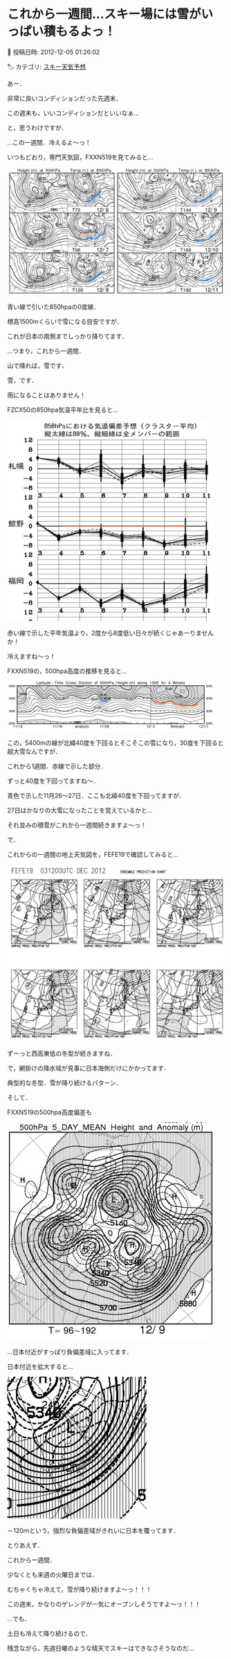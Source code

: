 # これから一週間…スキー場には雪がいっぱい積もるよっ！

📅 投稿日時: 2012-12-05 01:26:02

🏷️ カテゴリ: [スキー天気予想](c6554f5c3c106093b511a8daae23757e8.md)

あー．


非常に良いコンディションだった先週末．





この週末も，いいコンディションだといいなぁ…


と，思うわけですが．





…この一週間．冷えるよ～っ！





いつもどおり，専門天気図，FXXN519を見てみると…




![f4a8c26d06a2ce9f8257e0a10f22cd9b.jpg](images/f4a8c26d06a2ce9f8257e0a10f22cd9b.jpg)




青い線で引いた850hpaの0度線．


標高1500mくらいで雪になる目安ですが．


これが日本の南側までしっかり降りてます．


…つまり，これから一週間．


山で降れば，雪です．


雪，です．


雨になることはありません！





FZCX50の850hpa気温平年比を見ると…




![2e35974b5e7434e3ca4f0a9805d14d94.jpg](images/2e35974b5e7434e3ca4f0a9805d14d94.jpg)




赤い線で示した平年気温より，2度から8度低い日々が続くじゃあーりませんか！


冷えますね～っ！





FXXN519の，500hpa高度の推移を見ると…




![009e58c7409c1de4ad991d83237f0b57.jpg](images/009e58c7409c1de4ad991d83237f0b57.jpg)




この，5400mの線が北緯40度を下回るとそこそこの雪になり，30度を下回ると超大雪なんですが．


これから1週間．赤線で示した部分．


ずっと40度を下回ってますね～．


青色で示した11月26～27日．ここも北緯40度を下回ってますが．


27日はかなりの大雪になったことを覚えているかと…


それ並みの積雪がこれから一週間続きますよ～っ！





で．


これからの一週間の地上天気図を，FEFE19で確認してみると…




![99af5d07a3fb2b31f0ea4565092161c0.jpg](images/99af5d07a3fb2b31f0ea4565092161c0.jpg)




ずーっと西高東低の冬型が続きますね．


で，網掛けの降水域が見事に日本海側だけにかかってます．


典型的な冬型．雪が降り続けるパターン．





そして．


FXXN519の500hpa高度偏差も




![29a8e193dac531f1f35b25ab26b20d9c.jpg](images/29a8e193dac531f1f35b25ab26b20d9c.jpg)




…日本付近がすっぽり負偏差域に入ってます．


日本付近を拡大すると…




![628407202115655ce914f5744fade3f2.jpg](images/628407202115655ce914f5744fade3f2.jpg)




－120ｍという，強烈な負偏差域がきれいに日本を覆ってます．





とりあえず．


これから一週間．


少なくとも来週の火曜日までは．





むちゃくちゃ冷えて，雪が降り続けますよ～っ！！！


この週末，かなりのゲレンデが一気にオープンしそうですよ～っ！！！





…でも．


土日も冷えて降り続けるので．


残念ながら，先週日曜のような晴天でスキーはできなさそうなのだ…
